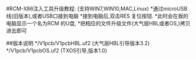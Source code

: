 #RCM-X86注入工具升级教程:
(支持WIN7,WIN10,MAC,Linux)
*通过microUSB线(旧版本),或者USB口接到电脑
*接到电脑后,双击RES 复位按钮.
*此时会在我的电脑显示一个名为RCM 的U盘,
*把相应的文件升级文件(大气层HBL或者OS,)拷贝进去即可

##版本说明
*/V1pcb/V1pcbHBL.uf2  (大气层HBL引导版本3.2)
*/V1pcb/V1pcbOS.uf2   (TXOS引导,版本1.0)
